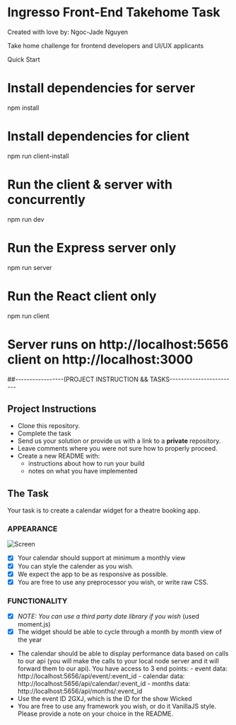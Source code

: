 # Ingresso Front-End Takehome Task

Created with love by: Ngoc-Jade Nguyen

Take home challenge for frontend developers and UI/UX applicants

Quick Start 

# Install dependencies for server
npm install

# Install dependencies for client
npm run client-install

# Run the client & server with concurrently
npm run dev

# Run the Express server only
npm run server

# Run the React client only
npm run client

# Server runs on http://localhost:5656 client on http://localhost:3000

##-----------------(PROJECT INSTRUCTION && TASKS------------------------

## Project Instructions

- Clone this repository.
- Complete the task
- Send us your solution or provide us with a link to a **private** repository.
- Leave comments where you were not sure how to properly proceed.
- Create a new README with:
  - instructions about how to run your build
  - notes on what you have implemented

## The Task

Your task is to create a calendar widget for a theatre booking app.

### APPEARANCE

![Screen](https://raw.githubusercontent.com/ingresso-group/frontend-takehome/master/assets/calendar.png)

- [x] Your calendar should support at minimum a monthly view
- [x] You can style the calender as you wish.
- [x] We expect the app to be as responsive as possible.
- [x] You are free to use any preprocessor you wish, or write raw CSS.

### FUNCTIONALITY

- [x] _NOTE: You can use a third party date library if you wish_ (used moment.js)
- [x] The widget should be able to cycle through a month by month view of the year
- The calendar should be able to display performance data based on calls to
  our api (you will make the calls to your local node server and it will forward
  them to our api). You have access to 3 end points: - event data: http://localhost:5656/api/event/:event_id - calendar data: http://localhost:5656/api/calendar/:event_id - months data: http://localhost:5656/api/months/:event_id
- Use the event ID 2GXJ, which is the ID for the show Wicked
- You are free to use any framework you wish, or do it VanillaJS style. Please
  provide a note on your choice in the README.
